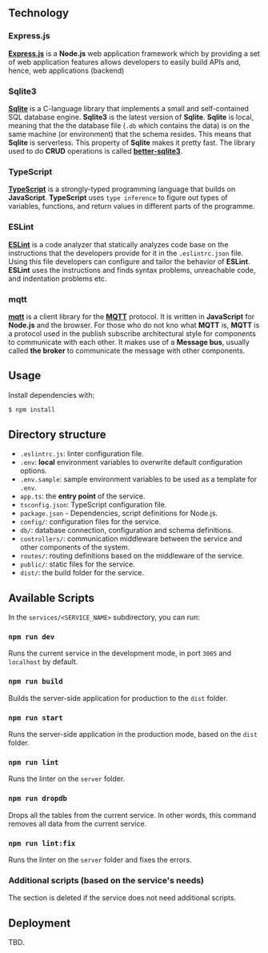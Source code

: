 ## Technology

### Express.js
**[Express.js](https://expressjs.com/)** is a **Node.js** web application framework which by providing a set of web application features allows developers to easily build APIs and, hence, web applications (backend)

### Sqlite3
**[Sqlite](https://www.sqlite.org/index.html)** is a C-language library that implements a small and self-contained SQL database engine. **Sqlite3** is the latest version of **Sqlite**. **Sqlite** is local, meaning that the the database file (`.db` which contains the data) is on the same machine (or environment) that the schema resides. This means that **Sqlite** is serverless. This property of **Sqlite** makes it pretty fast. The library used to do **CRUD** operations is called **[better-sqlite3](https://github.com/WiseLibs/better-sqlite3)**.

### TypeScript
**[TypeScript](https://github.com/microsoft/TypeScript)** is a strongly-typed programming language that builds on **JavaScript**. **TypeScript** uses `type inference` to figure out types of variables, functions, and return values in different parts of the programme.

### ESLint
**[ESLint](https://eslint.org/)** is a code analyzer that statically analyzes code base on the instructions that the developers provide for it in the `.eslintrc.json` file. Using this file developers can configure and tailor the behavior of **ESLint**. **ESLint** uses the instructions and finds syntax problems, unreachable code, and indentation problems etc.

### mqtt
**[mqtt](https://github.com/mqttjs/MQTT.js#readme)** is a client library for the **[MQTT](https://mqtt.org/)** protocol. It is written in **JavaScript** for **Node.js** and the browser. For those who do not kno what **MQTT** is, **MQTT** is a protocol used in the publish subscribe architectural style for components to communicate with each other. It makes use of a **Message bus**, usually called **the broker** to communicate the message with other components.

## Usage

Install dependencies with:

```bash
$ npm install
```

## Directory structure

- `.eslintrc.js`: linter configuration file.
- `.env`: **local** environment variables to overwrite default configuration options.
- `.env.sample`: sample environment variables to be used as a template for `.env`.
- `app.ts`: the **entry point** of the service.
- `tsconfig.json`: TypeScript configuration file.
- `package.json` - Dependencies, script definitions for Node.js.
- `config/`: configuration files for the service.
- `db/`: database connection, configuration and schema definitions.
- `controllers/`: communication middleware between the service and other components of the system.
- `routes/`: routing definitions based on the middleware of the service.
- `public/`: static files for the service.
- `dist/`: the build folder for the service.

## Available Scripts

In the `services/<SERVICE_NAME>` subdirectory, you can run:

### `npm run dev`

Runs the current service in the development mode, in port `3005` and `localhost` by default.

### `npm run build`

Builds the server-side application for production to the `dist` folder.

### `npm run start`

Runs the server-side application in the production mode, based on the `dist` folder.

### `npm run lint`

Runs the linter on the `server` folder.

### `npm run dropdb`

Drops all the tables from the current service. In other words, this command removes all data from the current service.

### `npm run lint:fix`

Runs the linter on the `server` folder and fixes the errors.

### Additional scripts (based on the service's needs)

The section is deleted if the service does not need additional scripts.

## Deployment

TBD.
